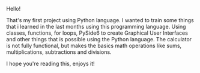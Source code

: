 Hello!

That's my first project using Python language. I wanted to train some things that i learned
in the last months using this programming language. Using classes, functions, for loops, PySide6 to create
Graphical User Interfaces and other things that is possible using the Python language. The calculator is not
fully functional, but makes the basics math operations like sums, multiplications, subtractions and divisions.

I hope you're reading this, enjoys it!

